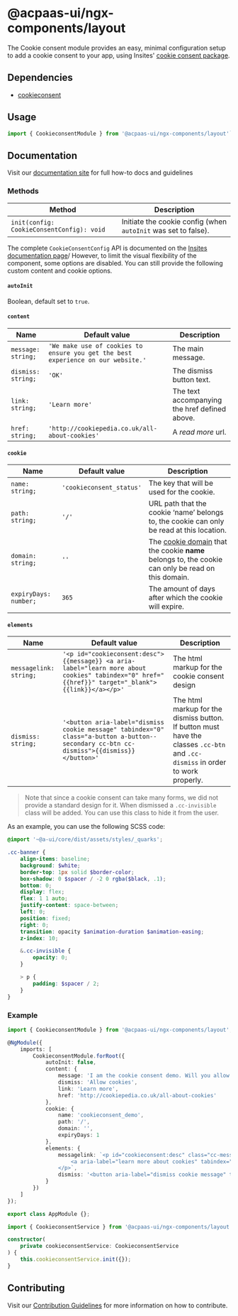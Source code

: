 # @acpaas-ui/ngx-components/layout

The Cookie consent module provides an easy, minimal configuration setup to add a cookie consent to your app, using Insites' [cookie consent package](https://cookieconsent.insites.com).

## Dependencies

- [cookieconsent](https://cookieconsent.insites.com)

## Usage

```typescript
import { CookieconsentModule } from '@acpaas-ui/ngx-components/layout'`;
```

## Documentation

Visit our [documentation site](https://acpaas-ui.digipolis.be/) for full how-to docs and guidelines

### Methods

| Method         | Description |
| -----------    | -------------------------- |
| `init(config: CookieConsentConfig): void` | Initiate the cookie config (when `autoInit` was set to false). |

The complete `CookieConsentConfig` API is documented on the [Insites documentation page](https://cookieconsent.insites.com/documentation/javascript-api/)/ However, to limit the visual flexibility of the component, some options are disabled. You can still provide the following custom content and cookie options.

#### `autoInit`

Boolean, default set to `true`.

#### `content`

| Name         | Default value | Description |
| -----------  | ------ | -------------------------- |
| `message: string;` | `'We make use of cookies to ensure you get the best experience on our website.'` | The main message. |
| `dismiss: string;` | `'OK'` | The dismiss button text. |
| `link: string;` | `'Learn more'` | The text accompanying the href defined above. |
| `href: string;` | `'http://cookiepedia.co.uk/all-about-cookies'` | A *read more* url. |

#### `cookie`

| Name         | Default value | Description |
| -----------  | ------ | -------------------------- |
| `name: string;` | `'cookieconsent_status'` | The key that will be used for the cookie. |
| `path: string;` | `'/'` | URL path that the cookie ‘name’ belongs to, the cookie can only be read at this location. |
| `domain: string;` | `''` | The [cookie domain](http://erik.io/blog/2014/03/04/definitive-guide-to-cookie-domains/) that the cookie **name** belongs to, the cookie can only be read on this domain. |
| `expiryDays: number;` | `365` | The amount of days after which the cookie will expire. |

#### `elements`

| Name         | Default value | Description |
| -----------  | ------ | -------------------------- |
| `messagelink: string;` | `'<p id="cookieconsent:desc">{{message}} <a aria-label="learn more about cookies" tabindex="0" href="{{href}}" target="_blank">{{link}}</a></p>'` | The html markup for the cookie consent design |
| `dismiss: string;` | `'<button aria-label="dismiss cookie message" tabindex="0" class="a-button a-button--secondary cc-btn cc-dismiss">{{dismiss}}</button>'` | The html markup for the dismiss button. If button must have the classes `.cc-btn` and `.cc-dismiss` in order to work properly. |

> Note that since a cookie consent can take many forms, we did not provide a standard design for it. When dismissed a <code>.cc-invisible</code> class will be added. You can use this class to hide it from the user.

As an example, you can use the following SCSS code:

```scss
@import '~@a-ui/core/dist/assets/styles/_quarks';

.cc-banner {
    align-items: baseline;
    background: $white;
    border-top: 1px solid $border-color;
    box-shadow: 0 $spacer / -2 0 rgba($black, .1);
    bottom: 0;
    display: flex;
    flex: 1 1 auto;
    justify-content: space-between;
    left: 0;
    position: fixed;
    right: 0;
    transition: opacity $animation-duration $animation-easing;
    z-index: 10;

    &.cc-invisible {
        opacity: 0;
    }

    > p {
        padding: $spacer / 2;
    }
}
```

### Example

```typescript
import { CookieconsentModule } from '@acpaas-ui/ngx-components/layout';

@NgModule({
    imports: [
        CookieconsentModule.forRoot({
            autoInit: false,
            content: {
                message: 'I am the cookie consent demo. Will you allow my cookies?',
                dismiss: 'Allow cookies',
                link: 'Learn more',
                href: 'http://cookiepedia.co.uk/all-about-cookies'
            },
            cookie: {
                name: 'cookieconsent_demo',
                path: '/',
                domain: '',
                expiryDays: 1
            },
            elements: {
                messagelink: `<p id="cookieconsent:desc" class="cc-message">{{message}}
                    <a aria-label="learn more about cookies" tabindex="0" href="{{href}}" target="_blank" class="cc-link">{{link}}</a>
                </p>`,
                dismiss: '<button aria-label="dismiss cookie message" tabindex="0" class="a-button a-button--secondary cc-btn cc-dismiss">{{dismiss}}</button>'
            }
        })
    ]
});

export class AppModule {};
```

```typescript
import { CookieconsentService } from '@acpaas-ui/ngx-components/layout';

constructor(
    private cookieconsentService: CookieconsentService
) {
    this.cookieconsentService.init({});
}
```

## Contributing

Visit our [Contribution Guidelines](../../../../../CONTRIBUTING.md) for more information on how to contribute.
